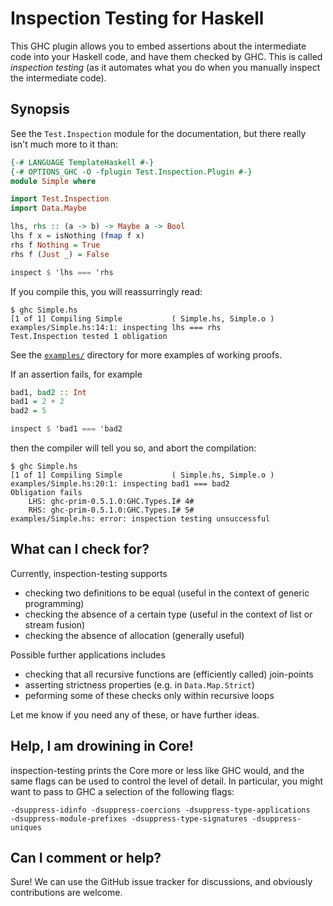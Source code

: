 Inspection Testing for Haskell
==============================

This GHC plugin allows you to embed assertions about the intermediate code into
your Haskell code, and have them checked by GHC. This is called _inspection
testing_ (as it automates what you do when you manually inspect the
intermediate code).

Synopsis
--------

See the `Test.Inspection` module for the documentation, but there really isn't much
more to it than:

```haskell
{-# LANGUAGE TemplateHaskell #-}
{-# OPTIONS_GHC -O -fplugin Test.Inspection.Plugin #-}
module Simple where

import Test.Inspection
import Data.Maybe

lhs, rhs :: (a -> b) -> Maybe a -> Bool
lhs f x = isNothing (fmap f x)
rhs f Nothing = True
rhs f (Just _) = False

inspect $ 'lhs === 'rhs
```

If you compile this, you will reassurringly read:

```
$ ghc Simple.hs
[1 of 1] Compiling Simple           ( Simple.hs, Simple.o )
examples/Simple.hs:14:1: inspecting lhs === rhs
Test.Inspection tested 1 obligation
```

See the [`examples/`](examples/) directory for more examples of working proofs.

If an assertion fails, for example

```haskell
bad1, bad2 :: Int
bad1 = 2 + 2
bad2 = 5

inspect $ 'bad1 === 'bad2
```
then the compiler will tell you so, and abort the compilation:
```
$ ghc Simple.hs
[1 of 1] Compiling Simple           ( Simple.hs, Simple.o )
examples/Simple.hs:20:1: inspecting bad1 === bad2
Obligation fails
    LHS: ghc-prim-0.5.1.0:GHC.Types.I# 4#
    RHS: ghc-prim-0.5.1.0:GHC.Types.I# 5#
examples/Simple.hs: error: inspection testing unsuccessful
```

What can I check for?
---------------------

Currently, inspection-testing supports

 * checking two definitions to be equal (useful in the context of generic programming)
 * checking the absence of a certain type (useful in the context of list or stream fusion)
 * checking the absence of allocation (generally useful)

Possible further applications includes

 * checking that all recursive functions are (efficiently called) join-points
 * asserting strictness properties (e.g. in `Data.Map.Strict`)
 * peforming some of these checks only within recursive loops

Let me know if you need any of these, or have further ideas.

Help, I am drowining in Core!
-----------------------------

inspection-testing prints the Core more or less like GHC would, and the same
flags can be used to control the level of detail. In particular, you might want
to pass to GHC a selection of the following flags:

    -dsuppress-idinfo -dsuppress-coercions -dsuppress-type-applications
    -dsuppress-module-prefixes -dsuppress-type-signatures -dsuppress-uniques

Can I comment or help?
----------------------

Sure! We can use the GitHub issue tracker for discussions, and obviously
contributions are welcome.

